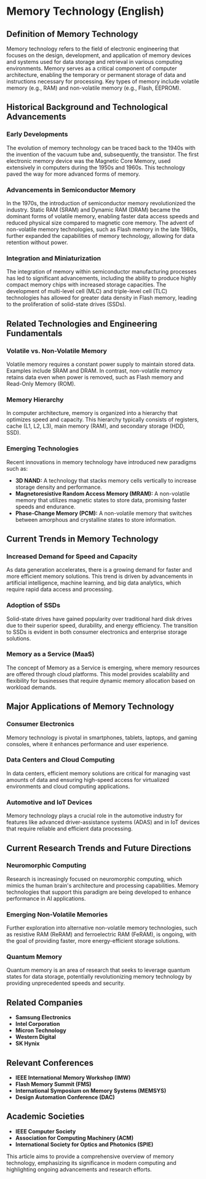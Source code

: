 # Memory Technology (English)

## Definition of Memory Technology

Memory technology refers to the field of electronic engineering that focuses on the design, development, and application of memory devices and systems used for data storage and retrieval in various computing environments. Memory serves as a critical component of computer architecture, enabling the temporary or permanent storage of data and instructions necessary for processing. Key types of memory include volatile memory (e.g., RAM) and non-volatile memory (e.g., Flash, EEPROM).

## Historical Background and Technological Advancements

### Early Developments

The evolution of memory technology can be traced back to the 1940s with the invention of the vacuum tube and, subsequently, the transistor. The first electronic memory device was the Magnetic Core Memory, used extensively in computers during the 1950s and 1960s. This technology paved the way for more advanced forms of memory.

### Advancements in Semiconductor Memory

In the 1970s, the introduction of semiconductor memory revolutionized the industry. Static RAM (SRAM) and Dynamic RAM (DRAM) became the dominant forms of volatile memory, enabling faster data access speeds and reduced physical size compared to magnetic core memory. The advent of non-volatile memory technologies, such as Flash memory in the late 1980s, further expanded the capabilities of memory technology, allowing for data retention without power.

### Integration and Miniaturization

The integration of memory within semiconductor manufacturing processes has led to significant advancements, including the ability to produce highly compact memory chips with increased storage capacities. The development of multi-level cell (MLC) and triple-level cell (TLC) technologies has allowed for greater data density in Flash memory, leading to the proliferation of solid-state drives (SSDs).

## Related Technologies and Engineering Fundamentals

### Volatile vs. Non-Volatile Memory

Volatile memory requires a constant power supply to maintain stored data. Examples include SRAM and DRAM. In contrast, non-volatile memory retains data even when power is removed, such as Flash memory and Read-Only Memory (ROM).

### Memory Hierarchy

In computer architecture, memory is organized into a hierarchy that optimizes speed and capacity. This hierarchy typically consists of registers, cache (L1, L2, L3), main memory (RAM), and secondary storage (HDD, SSD).

### Emerging Technologies

Recent innovations in memory technology have introduced new paradigms such as:

- **3D NAND:** A technology that stacks memory cells vertically to increase storage density and performance.
- **Magnetoresistive Random Access Memory (MRAM):** A non-volatile memory that utilizes magnetic states to store data, promising faster speeds and endurance.
- **Phase-Change Memory (PCM):** A non-volatile memory that switches between amorphous and crystalline states to store information.

## Current Trends in Memory Technology

### Increased Demand for Speed and Capacity

As data generation accelerates, there is a growing demand for faster and more efficient memory solutions. This trend is driven by advancements in artificial intelligence, machine learning, and big data analytics, which require rapid data access and processing.

### Adoption of SSDs

Solid-state drives have gained popularity over traditional hard disk drives due to their superior speed, durability, and energy efficiency. The transition to SSDs is evident in both consumer electronics and enterprise storage solutions.

### Memory as a Service (MaaS)

The concept of Memory as a Service is emerging, where memory resources are offered through cloud platforms. This model provides scalability and flexibility for businesses that require dynamic memory allocation based on workload demands.

## Major Applications of Memory Technology

### Consumer Electronics

Memory technology is pivotal in smartphones, tablets, laptops, and gaming consoles, where it enhances performance and user experience.

### Data Centers and Cloud Computing

In data centers, efficient memory solutions are critical for managing vast amounts of data and ensuring high-speed access for virtualized environments and cloud computing applications.

### Automotive and IoT Devices

Memory technology plays a crucial role in the automotive industry for features like advanced driver-assistance systems (ADAS) and in IoT devices that require reliable and efficient data processing.

## Current Research Trends and Future Directions

### Neuromorphic Computing

Research is increasingly focused on neuromorphic computing, which mimics the human brain's architecture and processing capabilities. Memory technologies that support this paradigm are being developed to enhance performance in AI applications.

### Emerging Non-Volatile Memories

Further exploration into alternative non-volatile memory technologies, such as resistive RAM (ReRAM) and ferroelectric RAM (FeRAM), is ongoing, with the goal of providing faster, more energy-efficient storage solutions.

### Quantum Memory

Quantum memory is an area of research that seeks to leverage quantum states for data storage, potentially revolutionizing memory technology by providing unprecedented speeds and security.

## Related Companies

- **Samsung Electronics**
- **Intel Corporation**
- **Micron Technology**
- **Western Digital**
- **SK Hynix**

## Relevant Conferences

- **IEEE International Memory Workshop (IMW)**
- **Flash Memory Summit (FMS)**
- **International Symposium on Memory Systems (MEMSYS)**
- **Design Automation Conference (DAC)**

## Academic Societies

- **IEEE Computer Society**
- **Association for Computing Machinery (ACM)**
- **International Society for Optics and Photonics (SPIE)**

This article aims to provide a comprehensive overview of memory technology, emphasizing its significance in modern computing and highlighting ongoing advancements and research efforts.